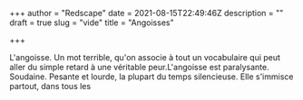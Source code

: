 +++
author = "Redscape"
date = 2021-08-15T22:49:46Z
description = ""
draft = true
slug = "vide"
title = "Angoisses"

+++


L'angoisse. Un mot terrible, qu'on associe à tout un vocabulaire qui peut aller du simple retard à une véritable peur.L'angoisse est paralysante. Soudaine. Pesante et lourde, la plupart du temps silencieuse. Elle s'immisce partout, dans tous les

